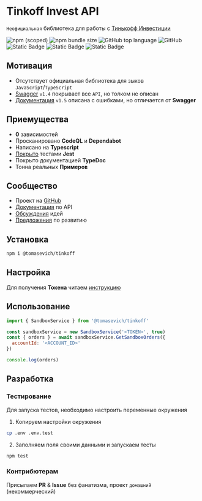 # Tinkoff Invest API

`Неофициальная` библиотека для работы с [Тинькофф Инвестиции](https://www.tinkoff.ru/invest/)

![npm (scoped)](https://img.shields.io/npm/v/%40tomasevich/tinkoff?color=blue)
![npm bundle size](https://img.shields.io/bundlephobia/min/%40tomasevich%2Ftinkoff?color=purple)
![GitHub top language](https://img.shields.io/github/languages/top/tomasevich/tinkoff?color=purple)
![GitHub](https://img.shields.io/github/license/tomasevich/tinkoff?color=orange)
![Static Badge](https://img.shields.io/badge/tests-110/116-green)
![Static Badge](https://img.shields.io/badge/covarage-304/335-green)
![Static Badge](https://img.shields.io/badge/docs-true-green)

## Мотивация

- Отсутствует официальная библиотека для зыков `JavaScript`/`TypeScript`
- [Swagger](https://tinkoff.github.io/investAPI/swagger-ui/) `v1.4` покрывает все `API`, но толком не описан
- [Документация](https://tinkoff.github.io/investAPI/) `v1.5` описана с ошибками, но отличается от **Swagger**

<!-- От автора: ревью показывает, дублирование интерфейсов и их свойств, отсутствие наследований и излишних прокси-интерфесов в коде - зашкаливают -->

## Приемущества

- **0** зависимостей
- Просканировано **CodeQL** и **Dependabot**
- Написано на **Typescript**
- [Покрыто](/coverage/lcov-report/) тестами **Jest**
- Покрыто документацией **TypeDoc**
- Тонна реальных **Примеров**

## Сообщество

- Проект на [GitHub](https://github.com/tomasevich/tinkoff)
- [Документация](https://tomasevich.github.io/tinkoff) по API
- [Обсуждения](https://github.com/tomasevich/tinkoff/discussions) идей
- [Предложения](https://github.com/tomasevich/tinkoff/issues) по развитию

## Установка

```sh
npm i @tomasevich/tinkoff
```

## Настройка

Для получения **Токена** читаем [инструкцию](https://tinkoff.github.io/investAPI/token/)

## Использование

```js
import { SandboxService } from '@tomasevich/tinkoff'

const sandboxService = new SandboxService('<TOKEN>', true)
const { orders } = await sandboxService.GetSandboxOrders({
  accountId: '<ACCOUNT_ID>'
})

console.log(orders)
```

## Разработка

### Тестирование

Для запуска тестов, необходимо настроить переменные окружения

1. Копируем настройки окружения

```sh
cp .env .env.test
```

2. Заполняем поля своими данными и запускаем тесты

```sh
npm test
```

### Контрибютерам

Присылаем **PR** & **Issue** без фанатизма, проект `домашний` (некоммерческий)

